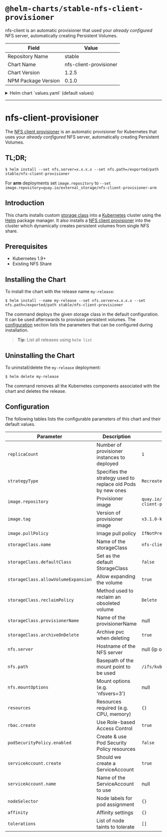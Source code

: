 # `@helm-charts/stable-nfs-client-provisioner`

nfs-client is an automatic provisioner that used your _already configured_ NFS server, automatically creating Persistent Volumes.

| Field               | Value                  |
| ------------------- | ---------------------- |
| Repository Name     | stable                 |
| Chart Name          | nfs-client-provisioner |
| Chart Version       | 1.2.5                  |
| NPM Package Version | 0.1.0                  |

<details>

<summary>Helm chart `values.yaml` (default values)</summary>

```yaml
# Default values for nfs-client-provisioner.
# This is a YAML-formatted file.
# Declare variables to be passed into your templates.

replicaCount: 1
strategyType: Recreate

image:
  repository: quay.io/external_storage/nfs-client-provisioner
  tag: v3.1.0-k8s1.11
  pullPolicy: IfNotPresent

nfs:
  server:
  path: /ifs/kubernetes
  mountOptions:

# For creating the StorageClass automatically:
storageClass:
  create: true

  # Set a provisioner name. If unset, a name will be generated.
  # provisionerName:

  # Set StorageClass as the default StorageClass
  # Ignored if storageClass.create is false
  defaultClass: false

  # Set a StorageClass name
  # Ignored if storageClass.create is false
  name: nfs-client

  # Allow volume to be expanded dynamically
  allowVolumeExpansion: true

  # Method used to reclaim an obsoleted volume
  reclaimPolicy: Delete

  # When set to false your PVs will not be archived by the provisioner upon deletion of the PVC.
  archiveOnDelete: true

## For RBAC support:
rbac:
  # Specifies whether RBAC resources should be created
  create: true

# If true, create & use Pod Security Policy resources
# https://kubernetes.io/docs/concepts/policy/pod-security-policy/
podSecurityPolicy:
  enabled: false

serviceAccount:
  # Specifies whether a ServiceAccount should be created
  create: true

  # The name of the ServiceAccount to use.
  # If not set and create is true, a name is generated using the fullname template
  name:

resources:
  {}
  # limits:
  #  cpu: 100m
  #  memory: 128Mi
  # requests:
  #  cpu: 100m
  #  memory: 128Mi

nodeSelector: {}

tolerations: []

affinity: {}
```

</details>

---

# nfs-client-provisioner

The [NFS client provisioner](https://github.com/kubernetes-incubator/external-storage/tree/master/nfs-client) is an automatic provisioner for Kubernetes that uses your _already configured_ NFS server, automatically creating Persistent Volumes.

## TL;DR;

```console
$ helm install --set nfs.server=x.x.x.x --set nfs.path=/exported/path stable/nfs-client-provisioner
```

For **arm** deployments set `image.repository` to `--set image.repository=quay.io/external_storage/nfs-client-provisioner-arm`

## Introduction

This charts installs custom [storage class](https://kubernetes.io/docs/concepts/storage/storage-classes/) into a [Kubernetes](http://kubernetes.io) cluster using the [Helm](https://helm.sh) package manager. It also installs a [NFS client provisioner](https://github.com/kubernetes-incubator/external-storage/tree/master/nfs-client) into the cluster which dynamically creates persistent volumes from single NFS share.

## Prerequisites

- Kubernetes 1.9+
- Existing NFS Share

## Installing the Chart

To install the chart with the release name `my-release`:

```console
$ helm install --name my-release --set nfs.server=x.x.x.x --set nfs.path=/exported/path stable/nfs-client-provisioner
```

The command deploys the given storage class in the default configuration. It can be used afterswards to provision persistent volumes. The [configuration](#configuration) section lists the parameters that can be configured during installation.

> **Tip**: List all releases using `helm list`

## Uninstalling the Chart

To uninstall/delete the `my-release` deployment:

```console
$ helm delete my-release
```

The command removes all the Kubernetes components associated with the chart and deletes the release.

## Configuration

The following tables lists the configurable parameters of this chart and their default values.

| Parameter                           | Description                                                 | Default                                           |
| ----------------------------------- | ----------------------------------------------------------- | ------------------------------------------------- |
| `replicaCount`                      | Number of provisioner instances to deployed                 | `1`                                               |
| `strategyType`                      | Specifies the strategy used to replace old Pods by new ones | `Recreate`                                        |
| `image.repository`                  | Provisioner image                                           | `quay.io/external_storage/nfs-client-provisioner` |
| `image.tag`                         | Version of provisioner image                                | `v3.1.0-k8s1.11`                                  |
| `image.pullPolicy`                  | Image pull policy                                           | `IfNotPresent`                                    |
| `storageClass.name`                 | Name of the storageClass                                    | `nfs-client`                                      |
| `storageClass.defaultClass`         | Set as the default StorageClass                             | `false`                                           |
| `storageClass.allowVolumeExpansion` | Allow expanding the volume                                  | `true`                                            |
| `storageClass.reclaimPolicy`        | Method used to reclaim an obsoleted volume                  | `Delete`                                          |
| `storageClass.provisionerName`      | Name of the provisionerName                                 | null                                              |
| `storageClass.archiveOnDelete`      | Archive pvc when deleting                                   | `true`                                            |
| `nfs.server`                        | Hostname of the NFS server                                  | null (ip or hostname)                             |
| `nfs.path`                          | Basepath of the mount point to be used                      | `/ifs/kubernetes`                                 |
| `nfs.mountOptions`                  | Mount options (e.g. 'nfsvers=3')                            | null                                              |
| `resources`                         | Resources required (e.g. CPU, memory)                       | `{}`                                              |
| `rbac.create`                       | Use Role-based Access Control                               | `true`                                            |
| `podSecurityPolicy.enabled`         | Create & use Pod Security Policy resources                  | `false`                                           |
| `serviceAccount.create`             | Should we create a ServiceAccount                           | `true`                                            |
| `serviceAccount.name`               | Name of the ServiceAccount to use                           | null                                              |
| `nodeSelector`                      | Node labels for pod assignment                              | `{}`                                              |
| `affinity`                          | Affinity settings                                           | `{}`                                              |
| `tolerations`                       | List of node taints to tolerate                             | `[]`                                              |
